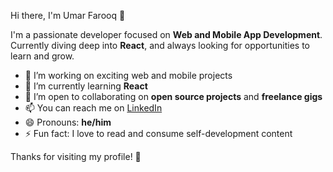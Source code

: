 Hi there, I'm Umar Farooq 👋

I'm a passionate developer focused on **Web and Mobile App Development**.  
Currently diving deep into **React**, and always looking for opportunities to learn and grow.

- 🔭 I’m working on exciting web and mobile projects  
- 🌱 I’m currently learning **React**  
- 🤝 I’m open to collaborating on **open source projects** and **freelance gigs**  
- 📫 You can reach me on [LinkedIn](https://www.linkedin.com/in/umar-farooq-ba9611357/)  
- 😄 Pronouns: **he/him**  
- ⚡ Fun fact: I love to read and consume self-development content  

Thanks for visiting my profile! 🚀
